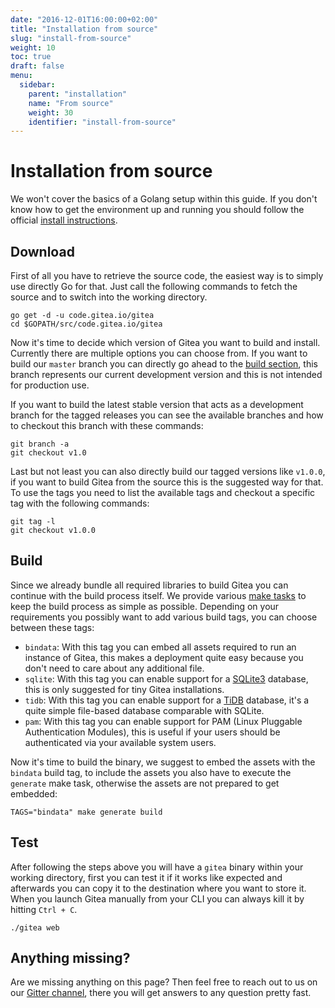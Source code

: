 ```yaml
---
date: "2016-12-01T16:00:00+02:00"
title: "Installation from source"
slug: "install-from-source"
weight: 10
toc: true
draft: false
menu:
  sidebar:
    parent: "installation"
    name: "From source"
    weight: 30
    identifier: "install-from-source"
---
```


# Installation from source

We won't cover the basics of a Golang setup within this guide. If you don't know how to get the environment up and running you should follow the official [install instructions](https://golang.org/doc/install).

## Download

First of all you have to retrieve the source code, the easiest way is to simply use directly Go for that. Just call the following commands to fetch the source and to switch into the working directory.

```
go get -d -u code.gitea.io/gitea
cd $GOPATH/src/code.gitea.io/gitea
```

Now it's time to decide which version of Gitea you want to build and install. Currently there are multiple options you can choose from. If you want to build our `master` branch you can directly go ahead to the [build section](#build), this branch represents our current development version and this is not intended for production use.

If you want to build the latest stable version that acts as a development branch for the tagged releases you can see the available branches and how to checkout this branch with these commands:

```
git branch -a
git checkout v1.0
```

Last but not least you can also directly build our tagged versions like `v1.0.0`, if you want to build Gitea from the source this is the suggested way for that. To use the tags you need to list the available tags and checkout a specific tag with the following commands:

```
git tag -l
git checkout v1.0.0
```

## Build

Since we already bundle all required libraries to build Gitea you can continue with the build process itself. We provide various [make tasks](https://github.com/go-gitea/gitea/blob/master/Makefile) to keep the build process as simple as possible. Depending on your requirements you possibly want to add various build tags, you can choose between these tags:

* `bindata`: With this tag you can embed all assets required to run an instance of Gitea, this makes a deployment quite easy because you don't need to care about any additional file.
* `sqlite`: With this tag you can enable support for a [SQLite3](https://sqlite.org/) database, this is only suggested for tiny Gitea installations.
* `tidb`: With this tag you can enable support for a [TiDB](https://github.com/pingcap/tidb) database, it's a quite simple file-based database comparable with SQLite.
* `pam`: With this tag you can enable support for PAM (Linux Pluggable Authentication Modules), this is useful if your users should be authenticated via your available system users.

Now it's time to build the binary, we suggest to embed the assets with the `bindata` build tag, to include the assets you also have to execute the `generate` make task, otherwise the assets are not prepared to get embedded:

```
TAGS="bindata" make generate build
```

## Test

After following the steps above you will have a `gitea` binary within your working directory, first you can test it if it works like expected and afterwards you can copy it to the destination where you want to store it. When you launch Gitea manually from your CLI you can always kill it by hitting `Ctrl + C`.

```
./gitea web
```

## Anything missing?

Are we missing anything on this page? Then feel free to reach out to us on our [Gitter channel](https://gitter.im/go-gitea/gitea/), there you will get answers to any question pretty fast.
